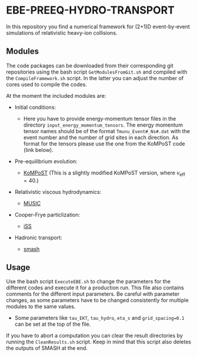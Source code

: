 # EBE-PREEQ-HYDRO-TRANSPORT

In this repository you find a numerical framework for (2+1)D event-by-event simulations of relativistic heavy-ion collisions.

## Modules

The code packages can be downloaded from their corresponding git repositories using the bash script `GetModulesFromGit.sh` and compiled with the `CompileFramework.sh` script. In the latter you can adjust the number of cores used to compile the codes.

At the moment the included modules are:

- Initial conditions:
    - Here you have to provide energy-momentum tensor files in the directory `input_energy_momentum_tensors`. The energy momentum tensor names should be of the format `Tmunu_Event#_Ns#.dat` with the event number and the number of grid sites in each direction. As format for the tensors please use the one from the KoMPoST code (link below).

- Pre-equilibrium evolution:
    - [KoMPoST](https://github.com/Hendrik1704/KoMPoST.git) (This is a slightly modified KoMPoST version, where $\nu_{\mathrm{eff}}=40$.)

- Relativistic viscous hydrodynamics:
    - [MUSIC](https://github.com/MUSIC-fluid/MUSIC)

- Cooper-Frye particlization:
    - [iSS](https://github.com/chunshen1987/iSS)

- Hadronic transport:
    - [smash](https://github.com/smash-transport/smash)

## Usage

Use the bash script `ExecuteEBE.sh` to change the parameters for the different codes and execute it for a production run. This file also contains comments for the different input parameters.
Be careful with parameter changes, as some parameters have to be changed consistently for multiple modules to the same values.

- Some parameters like `tau_EKT`, `tau_hydro`, `eta_s` and `grid_spacing=0.1` can be set at the top of the file.

If you have to abort a computation you can clear the result directories by running the `CleanResults.sh` script. Keep in mind that this script also deletes the outputs of SMASH at the end.
